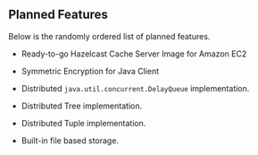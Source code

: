
## Planned Features

Below is the randomly ordered list of planned features.

-   Ready-to-go Hazelcast Cache Server Image for Amazon EC2

-   Symmetric Encryption for Java Client

-   Distributed `java.util.concurrent.DelayQueue` implementation.

-   Distributed Tree implementation.

-   Distributed Tuple implementation.

-   Built-in file based storage.


